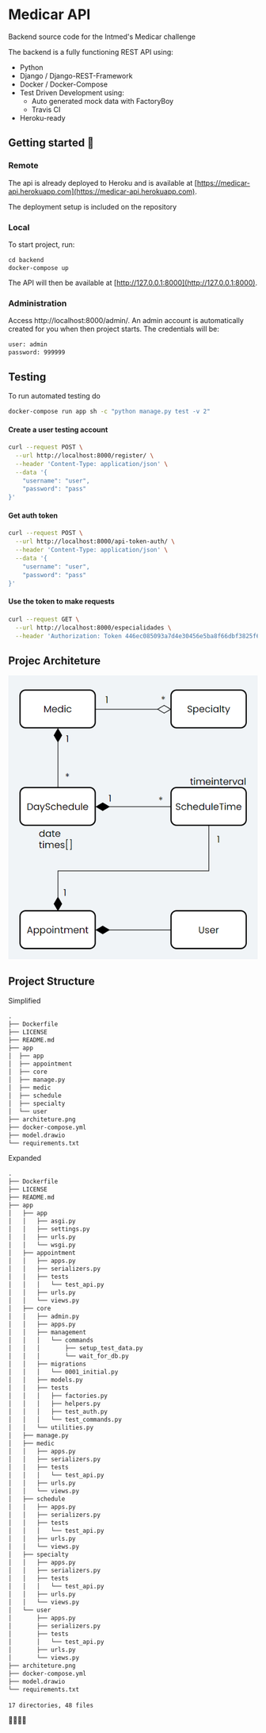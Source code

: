 # Medicar API

Backend source code for the Intmed's Medicar challenge

The backend is a fully functioning REST API using:

 - Python
 - Django / Django-REST-Framework
 - Docker / Docker-Compose
 - Test Driven Development using:
     - Auto generated mock data with FactoryBoy
     - Travis CI
 - Heroku-ready

## Getting started 🚀

### Remote
The api is already deployed to Heroku and is available at [https://medicar-api.herokuapp.com](https://medicar-api.herokuapp.com).

The deployment setup is included on the repository

### Local
To start project, run:

```
cd backend
docker-compose up
```

The API will then be available at [http://127.0.0.1:8000](http://127.0.0.1:8000).

### Administration

Access http://localhost:8000/admin/. An admin account is automatically created for you when then
project starts. The credentials will be:

```
user: admin
password: 999999
```

## Testing

To run automated testing do

```bash
docker-compose run app sh -c "python manage.py test -v 2"
```

#### Create a user testing account

```bash
curl --request POST \
  --url http://localhost:8000/register/ \
  --header 'Content-Type: application/json' \
  --data '{
    "username": "user",
    "password": "pass"
}'
```

#### Get auth token

```bash
curl --request POST \
  --url http://localhost:8000/api-token-auth/ \
  --header 'Content-Type: application/json' \
  --data '{
    "username": "user",
    "password": "pass"
}'
```

#### Use the token to make requests

```bash
curl --request GET \
  --url http://localhost:8000/especialidades \
  --header 'Authorization: Token 446ec085093a7d4e30456e5ba8f66dbf3825f6c6'
```

## Projec Architeture

![Architeture](./architeture.png)

## Project Structure

Simplified

```
.
├── Dockerfile
├── LICENSE
├── README.md
├── app
│  ├── app
│  ├── appointment
│  ├── core
│  ├── manage.py
│  ├── medic
│  ├── schedule
│  ├── specialty
│  └── user
├── architeture.png
├── docker-compose.yml
├── model.drawio
└── requirements.txt
```

Expanded

```
.
├── Dockerfile
├── LICENSE
├── README.md
├── app
│   ├── app
│   │   ├── asgi.py
│   │   ├── settings.py
│   │   ├── urls.py
│   │   └── wsgi.py
│   ├── appointment
│   │   ├── apps.py
│   │   ├── serializers.py
│   │   ├── tests
│   │   │   └── test_api.py
│   │   ├── urls.py
│   │   └── views.py
│   ├── core
│   │   ├── admin.py
│   │   ├── apps.py
│   │   ├── management
│   │   │   └── commands
│   │   │       ├── setup_test_data.py
│   │   │       └── wait_for_db.py
│   │   ├── migrations
│   │   │   └── 0001_initial.py
│   │   ├── models.py
│   │   ├── tests
│   │   │   ├── factories.py
│   │   │   ├── helpers.py
│   │   │   ├── test_auth.py
│   │   │   └── test_commands.py
│   │   └── utilities.py
│   ├── manage.py
│   ├── medic
│   │   ├── apps.py
│   │   ├── serializers.py
│   │   ├── tests
│   │   │   └── test_api.py
│   │   ├── urls.py
│   │   └── views.py
│   ├── schedule
│   │   ├── apps.py
│   │   ├── serializers.py
│   │   ├── tests
│   │   │   └── test_api.py
│   │   ├── urls.py
│   │   └── views.py
│   ├── specialty
│   │   ├── apps.py
│   │   ├── serializers.py
│   │   ├── tests
│   │   │   └── test_api.py
│   │   ├── urls.py
│   │   └── views.py
│   └── user
│       ├── apps.py
│       ├── serializers.py
│       ├── tests
│       │   └── test_api.py
│       ├── urls.py
│       └── views.py
├── architeture.png
├── docker-compose.yml
├── model.drawio
└── requirements.txt

17 directories, 48 files

```

🎇🎇🎇🎇 
